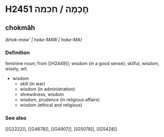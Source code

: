 # H2451 חׇכְמָה / חכמה

## chokmâh

_(khok-maw' | hoke-MAW | hoke-MA)_

### Definition

feminine noun; from [[H2449]]; wisdom (in a good sense); skilful, wisdom, wisely, wit.

- wisdom
    - skill (in war)
    - wisdom (in administration)
    - shrewdness, wisdom
    - wisdom, prudence (in religious affairs)
    - wisdom (ethical and religious)
### See also

[[G2222]], [[G4678]], [[G4907]], [[G5078]], [[G5428]]

